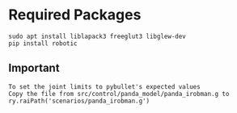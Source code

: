 
# Required Packages

```
sudo apt install liblapack3 freeglut3 libglew-dev
pip install robotic
```

## Important

```
To set the joint limits to pybullet's expected values
Copy the file from src/control/panda_model/panda_irobman.g to ry.raiPath('scenarios/panda_irobman.g')
```
